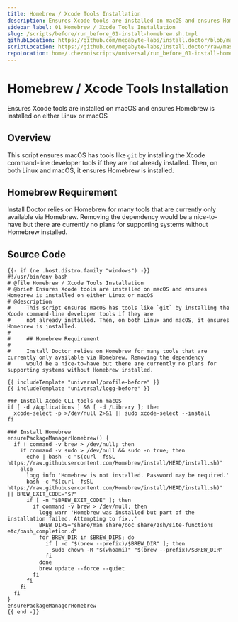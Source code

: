 ```yaml
---
title: Homebrew / Xcode Tools Installation
description: Ensures Xcode tools are installed on macOS and ensures Homebrew is installed on either Linux or macOS
sidebar_label: 01 Homebrew / Xcode Tools Installation
slug: /scripts/before/run_before_01-install-homebrew.sh.tmpl
githubLocation: https://github.com/megabyte-labs/install.doctor/blob/master/home/.chezmoiscripts/universal/run_before_01-install-homebrew.sh.tmpl
scriptLocation: https://github.com/megabyte-labs/install.doctor/raw/master/home/.chezmoiscripts/universal/run_before_01-install-homebrew.sh.tmpl
repoLocation: home/.chezmoiscripts/universal/run_before_01-install-homebrew.sh.tmpl
---
```

# Homebrew / Xcode Tools Installation

Ensures Xcode tools are installed on macOS and ensures Homebrew is installed on either Linux or macOS

## Overview

This script ensures macOS has tools like `git` by installing the Xcode command-line developer tools if they are
not already installed. Then, on both Linux and macOS, it ensures Homebrew is installed.

## Homebrew Requirement

Install Doctor relies on Homebrew for many tools that are currently only available via Homebrew. Removing the dependency
would be a nice-to-have but there are currently no plans for supporting systems without Homebrew installed.



## Source Code

```
{{- if (ne .host.distro.family "windows") -}}
#!/usr/bin/env bash
# @file Homebrew / Xcode Tools Installation
# @brief Ensures Xcode tools are installed on macOS and ensures Homebrew is installed on either Linux or macOS
# @description
#     This script ensures macOS has tools like `git` by installing the Xcode command-line developer tools if they are
#     not already installed. Then, on both Linux and macOS, it ensures Homebrew is installed.
#
#     ## Homebrew Requirement
#
#     Install Doctor relies on Homebrew for many tools that are currently only available via Homebrew. Removing the dependency
#     would be a nice-to-have but there are currently no plans for supporting systems without Homebrew installed.

{{ includeTemplate "universal/profile-before" }}
{{ includeTemplate "universal/logg-before" }}

### Install Xcode CLI tools on macOS
if [ -d /Applications ] && [ -d /Library ]; then
  xcode-select -p >/dev/null 2>&1 || sudo xcode-select --install
fi

### Install Homebrew
ensurePackageManagerHomebrew() {
  if ! command -v brew > /dev/null; then
    if command -v sudo > /dev/null && sudo -n true; then
      echo | bash -c "$(curl -fsSL https://raw.githubusercontent.com/Homebrew/install/HEAD/install.sh)"
    else
      logg info 'Homebrew is not installed. Password may be required.'
      bash -c "$(curl -fsSL https://raw.githubusercontent.com/Homebrew/install/HEAD/install.sh)" || BREW_EXIT_CODE="$?"
      if [ -n "$BREW_EXIT_CODE" ]; then
        if command -v brew > /dev/null; then
          logg warn 'Homebrew was installed but part of the installation failed. Attempting to fix..'
          BREW_DIRS="share/man share/doc share/zsh/site-functions etc/bash_completion.d"
          for BREW_DIR in $BREW_DIRS; do
            if [ -d "$(brew --prefix)/$BREW_DIR" ]; then
              sudo chown -R "$(whoami)" "$(brew --prefix)/$BREW_DIR"
            fi
          done
          brew update --force --quiet
        fi
      fi
    fi
  fi
}
ensurePackageManagerHomebrew
{{ end -}}
```
